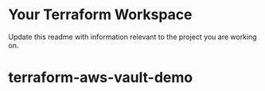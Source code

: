 # Your Terraform Workspace

Update this readme with information relevant to the project you are working on.
# terraform-aws-vault-demo
